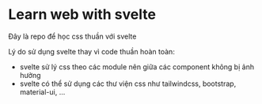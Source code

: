 # Learn web with svelte

Đây là repo để học css thuần với svelte

Lý do sử dụng svelte thay vì code thuần hoàn toàn:

- svelte sử lý css theo các module nên giữa các component không bị ảnh hưởng
- svelte có thể sử dụng các thư viện css như tailwindcss, bootstrap, material-ui, ...
